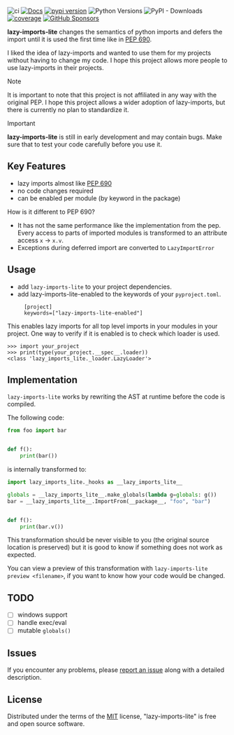 <!-- -8<- [start:Header] -->


![ci](https://github.com/15r10nk/lazy-imports-lite/actions/workflows/ci.yml/badge.svg?branch=main)
[![Docs](https://img.shields.io/badge/docs-mkdocs-green)](https://15r10nk.github.io/lazy-imports-lite/)
[![pypi version](https://img.shields.io/pypi/v/lazy-imports-lite.svg)](https://pypi.org/project/lazy-imports-lite/)
![Python Versions](https://img.shields.io/pypi/pyversions/lazy-imports-lite)
![PyPI - Downloads](https://img.shields.io/pypi/dw/lazy-imports-lite)
[![coverage](https://img.shields.io/badge/coverage-100%25-blue)](https://15r10nk.github.io/lazy-imports-lite/contributing/#coverage)
[![GitHub Sponsors](https://img.shields.io/github/sponsors/15r10nk)](https://github.com/sponsors/15r10nk)

<!-- -8<- [end:Header] -->

**lazy-imports-lite** changes the semantics of python imports and defers the import until it is used the first time like in [PEP 690](https://peps.python.org/pep-0690).

I liked the idea of lazy-imports and wanted to use them for my projects without having to change my code.
I hope this project allows more people to use lazy-imports in their projects.

> [!NOTE]
> It is important to note that this project is not affiliated in any way with the original PEP.
> I hope this project allows a wider adoption of lazy-imports, but there is currently no plan to standardize it.

> [!IMPORTANT]
> **lazy-imports-lite** is still in early development and may contain bugs.
> Make sure that to test your code carefully before you use it.


## Key Features

- lazy imports almost like [PEP 690](https://peps.python.org/pep-0690)
- no code changes required
- can be enabled per module (by keyword in the package)

How is it different to PEP 690?

- It has not the same performance like the implementation from the pep. Every access to parts of imported modules is transformed to an attribute access `x` -> `x.v`.
- Exceptions during deferred import are converted to `LazyImportError`


## Usage

- add `lazy-imports-lite` to your project dependencies.
- add lazy-imports-lite-enabled to the keywords of your `pyproject.toml`.
  ```
    [project]
    keywords=["lazy-imports-lite-enabled"]
  ```

This enables lazy imports for all top level imports in your modules in your project.
One way to verify if it is enabled is to check which loader is used.

``` pycon
>>> import your_project
>>> print(type(your_project.__spec__.loader))
<class 'lazy_imports_lite._loader.LazyLoader'>
```

## Implementation

`lazy-imports-lite` works by rewriting the AST at runtime before the code is compiled.

The following code:
``` python
from foo import bar


def f():
    print(bar())
```

is internally transformed to:

``` python
import lazy_imports_lite._hooks as __lazy_imports_lite__

globals = __lazy_imports_lite__.make_globals(lambda g=globals: g())
bar = __lazy_imports_lite__.ImportFrom(__package__, "foo", "bar")


def f():
    print(bar.v())
```

This transformation should be never visible to you (the original source location is preserved) but it is good to know if something does not work as expected.

You can view a preview of this transformation with `lazy-imports-lite preview <filename>`, if you want to know how your code would be changed.

## TODO

- [ ] windows support
- [ ] handle exec/eval
- [ ] mutable `globals()`

<!-- -8<- [start:Feedback] -->
## Issues

If you encounter any problems, please [report an issue](https://github.com/15r10nk/lazy-imports-lite/issues) along with a detailed description.
<!-- -8<- [end:Feedback] -->

## License

Distributed under the terms of the [MIT](http://opensource.org/licenses/MIT) license, "lazy-imports-lite" is free and open source software.
